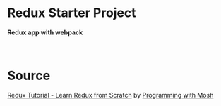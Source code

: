 # Redux Starter Project
**Redux app with webpack**
<br>
<br>
<br>
# Source
[Redux Tutorial - Learn Redux from Scratch](https://www.youtube.com/watch?v=poQXNp9ItL4) by [Programming with Mosh](https://www.youtube.com/channel/UCWv7vMbMWH4-V0ZXdmDpPBA)